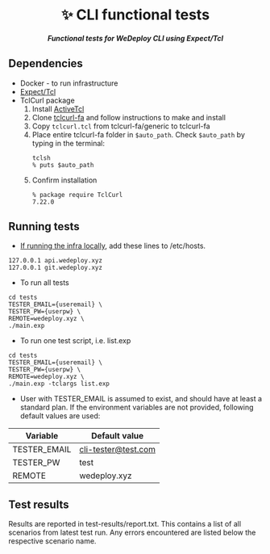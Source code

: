 <h1 align="center">✨ CLI functional tests</h1>

 <h5 align="center">Functional tests for WeDeploy CLI using Expect/Tcl</h5>

## Dependencies
* Docker - to run infrastructure
* [Expect/Tcl](http://expect.sourceforge.net/)
* TclCurl package
    1. Install [ActiveTcl](https://www.activestate.com/activetcl/downloads)
    1. Clone [tclcurl-fa](https://github.com/flightaware/tclcurl-fa) and follow instructions to make and install
    1. Copy `tclcurl.tcl` from tclcurl-fa/generic to tclcurl-fa
    1. Place entire tclcurl-fa folder in `$auto_path`.  Check `$auto_path` by typing in the terminal:
        ```
        tclsh
        % puts $auto_path
        ```
    1. Confirm installation
        ```
        % package require TclCurl
        7.22.0
        ```

## Running tests
* [If running the infra locally](https://github.com/wedeploy/training#development), add these lines to /etc/hosts.
```
127.0.0.1 api.wedeploy.xyz
127.0.0.1 git.wedeploy.xyz
```
* To run all tests
```
cd tests
TESTER_EMAIL={useremail} \
TESTER_PW={userpw} \
REMOTE=wedeploy.xyz \
./main.exp
```
* To run one test script, i.e. list.exp
```
cd tests
TESTER_EMAIL={useremail} \
TESTER_PW={userpw} \
REMOTE=wedeploy.xyz \
./main.exp -tclargs list.exp
```
* User with TESTER_EMAIL is assumed to exist, and should have at least a standard plan.  If the environment variables are not provided, following default values are used:

| Variable      | Default value       |
| ------------- | ------------------- |
| TESTER_EMAIL  | cli-tester@test.com |
| TESTER_PW     | test                |
| REMOTE        | wedeploy.xyz        |


## Test results
Results are reported in test-results/report.txt.  This contains a list of all scenarios from latest test run.  Any errors encountered are listed below the respective scenario name.
